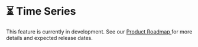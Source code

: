 # ⏳ Time Series

This feature is currently in development. See our [Product Roadmap ](broken-reference)for more details and expected release dates.
